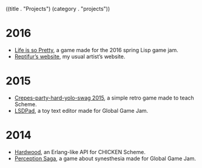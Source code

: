 ((title . "Projects")
 (category . "projects"))

2016
====

- [Life is so Pretty](project/life-is-so-pretty.xhtml), a game made for the 2016 spring Lisp game jam.
- [Reptifur’s website](https://repti.fr), my usual artist’s website.

2015
====

- [Crepes-party-hard-yolo-swag 2015](project/cphys2015.xhtml), a simple retro game made to teach Scheme.
- [LSDPad](project/lsdpad.xhtml), a toy text editor made for Global Game Jam.

2014
====

- [Hardwood](http://wiki.call-cc.org/eggref/4/hardwood), an Erlang-like API for CHICKEN Scheme.
- [Perception Saga](project/perception-saga.xhtml), a game about synesthesia made for Global Game Jam.
